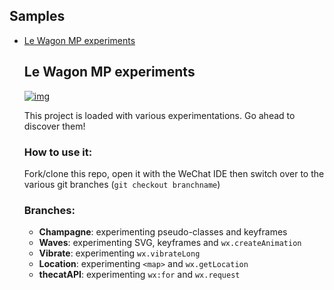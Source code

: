  ## Samples

  - [Le Wagon MP experiments](https://github.com/tgenaitay/experiments-wechat-miniprogram)

    ## Le Wagon MP experiments

    [![img](https://github.com/tgenaitay/experiments-wechat-miniprogram/raw/master/image/lw.gif)](https://github.com/tgenaitay/experiments-wechat-miniprogram/blob/master/image/lw.gif)

    This project is loaded with various experimentations. Go ahead to discover them!

    ### How to use it:

    Fork/clone this repo, open it with the WeChat IDE then switch over to the various git branches (`git checkout branchname`)

    ### Branches:

    - **Champagne**: experimenting pseudo-classes and keyframes
    - **Waves**: experimenting SVG, keyframes and `wx.createAnimation`
    - **Vibrate**: experimenting `wx.vibrateLong`
    - **Location**: experimenting `<map>` and `wx.getLocation`
    - **thecatAPI**: experimenting `wx:for` and `wx.request`